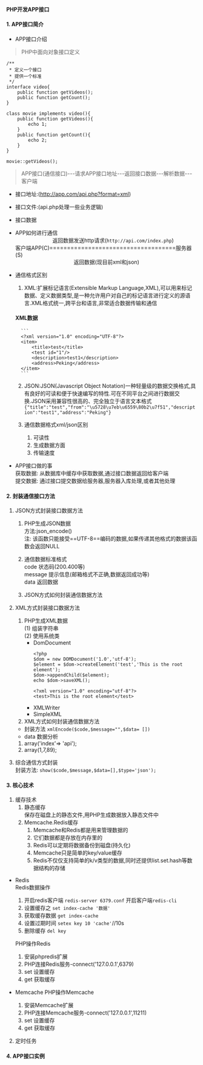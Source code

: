 #### PHP开发APP接口

#### 1. APP接口简介  
- APP接口介绍  
> PHP中面向对象接口定义   

```
/**
 * 定义一个接口
 * 提供一个标准
 */
interface video{
    public function getVideos();
    public function getCount();
}

class movie implements video(){
    public function getVideos(){
        echo 1;
    }
    public function getCount(){
        echo 2;
    }
}

movie::getVideos();
```

> APP接口(通信接口)---请求APP接口地址---返回接口数据---解析数据---客户端  

- 接口地址:(http://app.com/api.php?format=xml)  
- 接口文件:(api.php处理一些业务逻辑)  
- 接口数据
- APP如何进行通信  
&emsp;&emsp;&emsp;&emsp;&emsp;&emsp;&emsp;返回数据发送http请求(`http://api.com/index.php`)  
    客户端APP(C)====================================服务器(S)  
&emsp;&emsp;&emsp;&emsp;&emsp;&emsp;&emsp;&emsp;&emsp;&emsp;&emsp;返回数据(现目前xml和json)  

- 通信格式区别  

    1. XML:扩展标记语言(Extensible Markup Language,XML),可以用来标记数据、定义数据类型,是一种允许用户对自己的标记语言进行定义的源语言.XML格式统一,跨平台和语言,非常适合数据传输和通信  
        
    #### XML数据
        ```
        <?xml version="1.0" encoding="UTF-8"?>
        <item>
            <title>test</title>
            <test id="1"/>
            <description>test1</description>
            <address>Peking</address>
        </item>
        ```  

    2. JSON:JSON(Javascript Object Notation)一种轻量级的数据交换格式,具有良好的可读和便于快速编写的特性.可在不同平台之间进行数据交换.JSON采用兼容性很高的、完全独立于语言文本格式  
    `{"title":"test","from":"\u5728\u7eb\u6559\80b2\u7f51","description":"test1","address":"Peking"}`  

    3. 通信数据格式xml/json区别  
        1. 可读性 
        2. 生成数据方面  
        3. 传输速度  

- APP接口做的事  
    获取数据: 从数据库中缓存中获取数据,通过接口数据返回给客户端  
    提交数据: 通过接口提交数据给服务器,服务器入库处理,或者其他处理

#### 2. 封装通信接口方法  
1. JSON方式封装接口数据方法  
    1. PHP生成JSON数据  
    方法:json_encode()  
    注: 该函数只能接受==UTF-8==编码的数据,如果传递其他格式的数据该函数会返回NULL

    2. 通信数据标准格式  
    code 状态码(200.400等)  
    message 提示信息(邮箱格式不正确,数据返回成功等)  
    data 返回数据  
    3. JSON方式如何封装通信数据方法  

2. XML方式封装接口数据方法  
    1. PHP生成XML数据  
    (1) 组装字符串  
    (2) 使用系统类  
        - DomDocument
            ```
            <?php 
            $dom = new DOMDocument('1.0','utf-8');
            $element = $dom->createElement('test','This is the root element');
            $dom->appendChild($element);
            echo $dom->saveXML();
            
            <?xml version="1.0" encoding="utf-8"?>
            <test>This is the root element</test>
            ```
        - XMLWriter
        - SimpleXML
    2. XML方式如何封装通信数据方法  
    - 封装方法 `xmlEncode($code,$message="",$data= [])`
    - data 数据分析
    1. array('index'=> 'api');
    2. array(1,7,89);
3. 综合通信方式封装  
    封装方法: `show($code,$message,$data=[],$type='json');`

#### 3. 核心技术  
1. 缓存技术  
    1. 静态缓存  
        保存在磁盘上的静态文件,用PHP生成数据放入静态文件中
    2. Memcache.Redis缓存  
        1. Memcache和Redis都是用来管理数据的  
        2. 它们数据都是存放在内存里的  
        3. Redis可以定期将数据备份到磁盘(持久化)  
        4. Memcache只是简单的key/value缓存  
        5. Redis不仅仅支持简单的k/v类型的数据,同时还提供list.set.hash等数据结构的存储  
- Redis  
    Redis数据操作    
    1. 开启redis客户端  `redis-server 6379.conf`  开启客户端`redis-cli`
    2. 设置缓存之  `set index-cache '数据' `  
    3. 获取缓存数据  `get index-cache`
    4. 设置过期时间  `setex key 10 'cache'`//10s  
    5. 删除缓存  `del key`  
    
    PHP操作Redis  
    1. 安装phpredis扩展   
    2. PHP连接Redis服务-connect('127.0.0.1',6379)  
    3. set 设置缓存  
    4. get 获取缓存  
- Memcache
    PHP操作Memcache  
    1. 安装Memcache扩展   
    2. PHP连接Memcache服务-connect('127.0.0.1',11211)  
    3. set 设置缓存  
    4. get 获取缓存  
    
2. 定时任务  
#### 4. APP接口实例  
